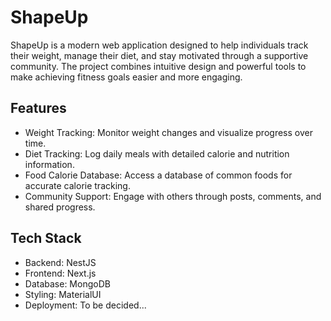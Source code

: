 # ShapeUp

ShapeUp is a modern web application designed to help individuals track their weight, manage their diet, and stay motivated through a supportive community. The project combines intuitive design and powerful tools to make achieving fitness goals easier and more engaging.

## Features
* Weight Tracking: Monitor weight changes and visualize progress over time.
* Diet Tracking: Log daily meals with detailed calorie and nutrition information.
* Food Calorie Database: Access a database of common foods for accurate calorie tracking.
* Community Support: Engage with others through posts, comments, and shared progress.

## Tech Stack
* Backend: NestJS
* Frontend: Next.js
* Database: MongoDB
* Styling: MaterialUI
* Deployment: To be decided...
